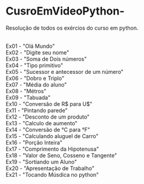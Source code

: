 # CusroEmVideoPython-

Resolução de todos os exércios do curso em python.

<br>Ex01  - "Olá Mundo"
<br>Ex02  - "Digite seu nome"
<br>Ex03  - "Soma de Dois números"
<br>Ex04  - "Tipo primitivo"
<br>Ex05  - "Sucessor e antecessor de um número"
<br>Ex06  - "Dobro e Triplo"
<br>Ex07  - "Média do aluno"
<br>Ex08  - "Métros"
<br>Ex09  - "Tabuada"
<br>Ex10  - "Conversão de R$ para U$"
<br>Ex11  - "Pintando parede"
<br>Ex12  - "Desconto de um produto"
<br>Ex13  - "Calculo de aumento"
<br>Ex14  - "Conversão de °C para °F"
<br>Ex15  - "Calculando aluguel de Carro"
<br>Ex16  - "Porção Inteira"
<br>Ex17  - "Comprimento da Hipotenusa"
<br>Ex18  - "Valor de Seno, Cosseno e Tangente"
<br>Ex19  - "Sortiando um Aluno"
<br>Ex20  - "Apresentação de Trabalho"
<br>Ex21  - "Tocando Músdica no python"